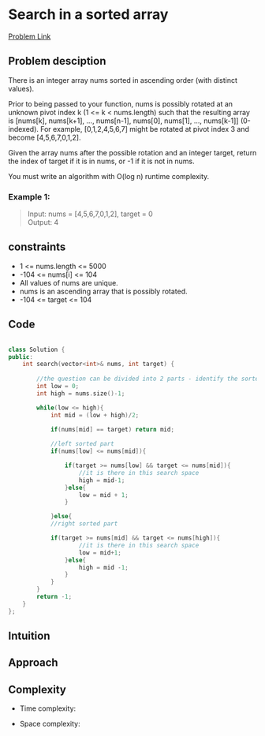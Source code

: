 # Search in a sorted array 
[Problem Link](https://leetcode.com/problems/search-in-rotated-sorted-array/)

## Problem desciption 

There is an integer array nums sorted in ascending order (with distinct values).

Prior to being passed to your function, nums is possibly rotated at an unknown pivot index k (1 <= k < nums.length) such that the resulting array is [nums[k], nums[k+1], ..., nums[n-1], nums[0], nums[1], ..., nums[k-1]] (0-indexed). For example, [0,1,2,4,5,6,7] might be rotated at pivot index 3 and become [4,5,6,7,0,1,2].

Given the array nums after the possible rotation and an integer target, return the index of target if it is in nums, or -1 if it is not in nums.

You must write an algorithm with O(log n) runtime complexity.

### Example 1:

> Input: nums = [4,5,6,7,0,1,2], target = 0<br>
> Output: 4<br>

## constraints
* 1 <= nums.length <= 5000
* -104 <= nums[i] <= 104
* All values of nums are unique.
* nums is an ascending array that is possibly rotated.
* -104 <= target <= 104

## Code
```cpp

class Solution {
public:
    int search(vector<int>& nums, int target) {
        
        //the question can be divided into 2 parts - identify the sorted part and then finding whether the answer is present
        int low = 0;
        int high = nums.size()-1;

        while(low <= high){
            int mid = (low + high)/2;

            if(nums[mid] == target) return mid;
            
            //left sorted part
            if(nums[low] <= nums[mid]){

                if(target >= nums[low] && target <= nums[mid]){
                    //it is there in this search space
                    high = mid-1;
                }else{
                    low = mid + 1;
                }

            }else{
            //right sorted part

            if(target >= nums[mid] && target <= nums[high]){
                    //it is there in this search space
                    low = mid+1;
                }else{
                    high = mid -1;
                }
            }
        }
        return -1;
    }
};

```

## Intuition


## Approach


## Complexity
- Time complexity:


- Space complexity:
